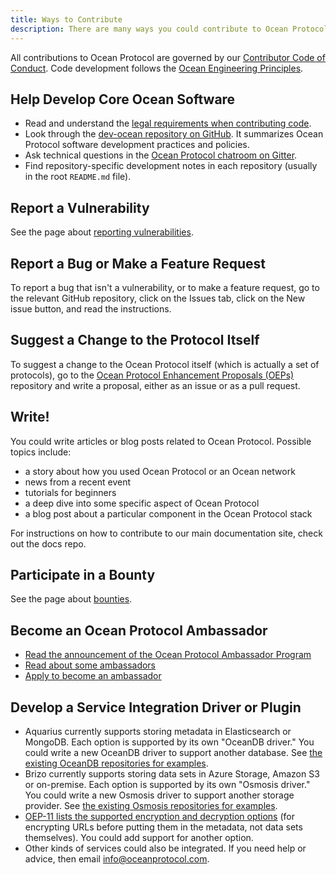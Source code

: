 ```yaml
---
title: Ways to Contribute
description: There are many ways you could contribute to Ocean Protocol.
---
```


All contributions to Ocean Protocol are governed by our [Contributor Code of Conduct](/concepts/code-of-conduct/).
Code development follows the [Ocean Engineering Principles](/concepts/principles/).

## Help Develop Core Ocean Software

- Read and understand the [legal requirements when contributing code](/concepts/legal-reqs/).
- Look through the [dev-ocean repository on GitHub](https://github.com/oceanprotocol/dev-ocean). It summarizes Ocean Protocol software development practices and policies.
- Ask technical questions in the [Ocean Protocol chatroom on Gitter](https://gitter.im/oceanprotocol/Lobby).
- Find repository-specific development notes in each repository (usually in the root `README.md` file).

## Report a Vulnerability

See the page about [reporting vulnerabilities](/concepts/vulnerabilities/).

## Report a Bug or Make a Feature Request

To report a bug that isn't a vulnerability, or to make a feature request, go to the relevant GitHub repository, click on the Issues tab, click on the New issue button, and read the instructions.

## Suggest a Change to the Protocol Itself

To suggest a change to the Ocean Protocol itself (which is actually a set of protocols), go to the [Ocean Protocol Enhancement Proposals (OEPs)](https://github.com/oceanprotocol/OEPs/) repository and write a proposal, either as an issue or as a pull request.

## Write!

You could write articles or blog posts related to Ocean Protocol. Possible topics include:

- a story about how you used Ocean Protocol or an Ocean network
- news from a recent event
- tutorials for beginners
- a deep dive into some specific aspect of Ocean Protocol
- a blog post about a particular component in the Ocean Protocol stack

For instructions on how to contribute to our main documentation site, check out the docs repo.

<repo name="docs"></repo>

## Participate in a Bounty

See the page about [bounties](/concepts/bounties/).

## Become an Ocean Protocol Ambassador

- [Read the announcement of the Ocean Protocol Ambassador Program](https://blog.oceanprotocol.com/envoys-of-the-new-data-economy-ocean-protocol-ambassadors-3816a0e63611)
- [Read about some ambassadors](https://blog.oceanprotocol.com/an-ambassadors-tale-531401d4452f)
- [Apply to become an ambassador](https://oceanprotocol.com/#ambassadors)

## Develop a Service Integration Driver or Plugin

- Aquarius currently supports storing metadata in Elasticsearch or MongoDB. Each option is supported by its own "OceanDB driver." You could write a new OceanDB driver to support another database. See [the existing OceanDB repositories for examples](https://github.com/oceanprotocol?utf8=%E2%9C%93&q=oceandb&type=&language=).
- Brizo currently supports storing data sets in Azure Storage, Amazon S3 or on-premise. Each option is supported by its own "Osmosis driver." You could write a new Osmosis driver to support another storage provider. See [the existing Osmosis repositories for examples](https://github.com/oceanprotocol?utf8=%E2%9C%93&q=osmosis&type=&language=).
- [OEP-11 lists the supported encryption and decryption options](https://github.com/oceanprotocol/OEPs/tree/master/11#encryption-and-decryption) (for encrypting URLs before putting them in the metadata, not data sets themselves). You could add support for another option.
- Other kinds of services could also be integrated. If you need help or advice, then email <a href="mailto:info@oceanprotocol.com">info@oceanprotocol.com</a>.
